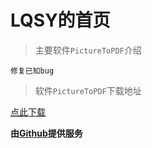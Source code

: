 # LQSY的首页
>主要软件```PictureToPDF```介绍

```
修复已知bug
```

>软件```PictureToPDF```下载地址

[点此下载](https://lqsymichaelluo.github.io/PictureToPDF_v1.1.apk)



**由[Github](https://www.github.com/)提供服务**
